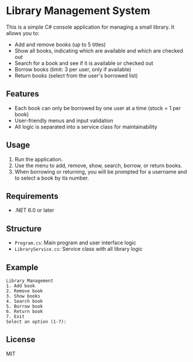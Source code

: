 # Library Management System

This is a simple C# console application for managing a small library. It allows you to:

- Add and remove books (up to 5 titles)
- Show all books, indicating which are available and which are checked out
- Search for a book and see if it is available or checked out
- Borrow books (limit: 3 per user, only if available)
- Return books (select from the user's borrowed list)

## Features
- Each book can only be borrowed by one user at a time (stock = 1 per book)
- User-friendly menus and input validation
- All logic is separated into a service class for maintainability

## Usage
1. Run the application.
2. Use the menu to add, remove, show, search, borrow, or return books.
3. When borrowing or returning, you will be prompted for a username and to select a book by its number.

## Requirements
- .NET 6.0 or later

## Structure
- `Program.cs`: Main program and user interface logic
- `LibraryService.cs`: Service class with all library logic

## Example
```
Library Management
1. Add book
2. Remove book
3. Show books
4. Search book
5. Borrow book
6. Return book
7. Exit
Select an option (1-7):
```

## License
MIT
